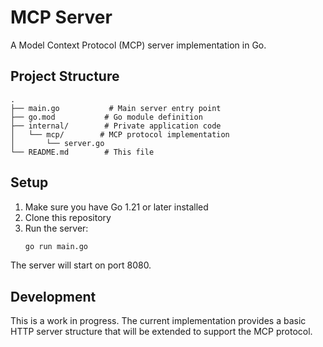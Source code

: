 # MCP Server

A Model Context Protocol (MCP) server implementation in Go.

## Project Structure

```
.
├── main.go           # Main server entry point
├── go.mod           # Go module definition
├── internal/        # Private application code
│   └── mcp/        # MCP protocol implementation
│       └── server.go
└── README.md        # This file
```

## Setup

1. Make sure you have Go 1.21 or later installed
2. Clone this repository
3. Run the server:
   ```bash
   go run main.go
   ```

The server will start on port 8080.

## Development

This is a work in progress. The current implementation provides a basic HTTP server structure that will be extended to support the MCP protocol.
